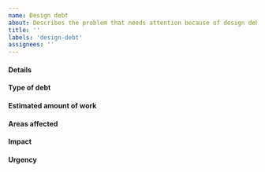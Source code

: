 ```yaml
---
name: Design debt
about: Describes the problem that needs attention because of design debt 
title: ''
labels: 'design-debt'
assignees: ''
---
```

<!-- Add this issue to the 'Design debt' column of the 'Design priorities' GitHub project -->

#### Details <!-- Describe the problem and why it is important to solve it, point to external resources -->

#### Type of debt
<!--
- Structural - slows down the design and development teams’ work. It can be defined as the absence of the underlying structure and processes
- UX - inconsistent experiences throughout the product that negatively impacts the learnability and integrity of the flow
- Visual - focused on inconsistent graphical aspects of the interface like shapes, colors, etc. -->

#### Estimated amount of work
<!-- Include all product, design and engineering effort. Use t-shirt sizes:
- XS -  1 day,
- S - up to 1 week
- M - up to a month
- L - 1-2 months
- XL - couple months (should be divided into smaller chunks) -->

#### Areas affected <!-- Lists the areas of the app affected by the change -->

#### Impact <!-- Expalins impact on customers, team, revenue etc. -->

#### Urgency <!-- How soon it needs to be taken care of -->
